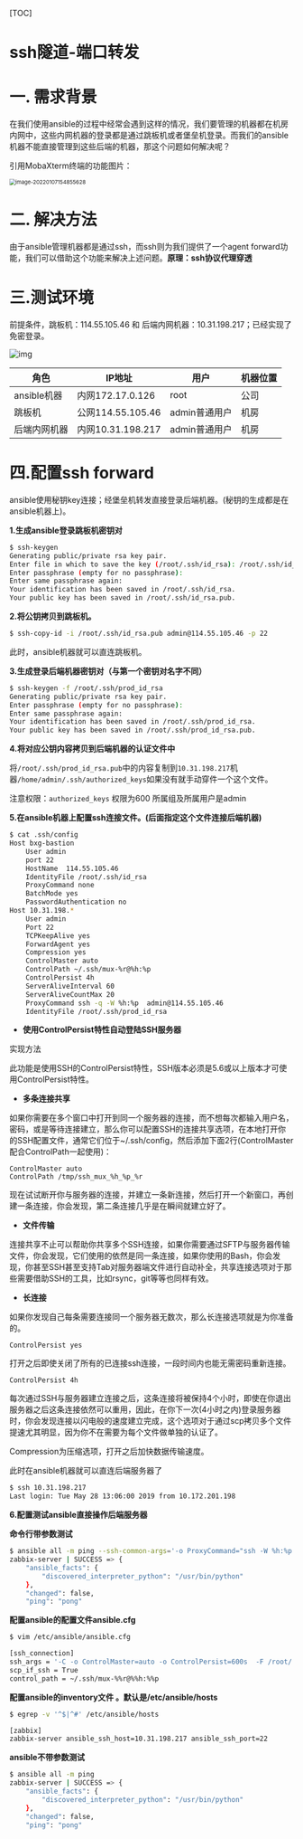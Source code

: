 [TOC]



# ssh隧道-端口转发

# 一. 需求背景

在我们使用ansible的过程中经常会遇到这样的情况，我们要管理的机器都在机房内网中，这些内网机器的登录都是通过跳板机或者堡垒机登录。而我们的ansible机器不能直接管理到这些后端的机器，那这个问题如何解决呢？

引用MobaXterm终端的功能图片：

<img src="assets/image-20220107154855628.png" alt="image-20220107154855628" style="zoom: 67%;" />



# 二. 解决方法

由于ansible管理机器都是通过ssh，而ssh则为我们提供了一个agent forward功能，我们可以借助这个功能来解决上述问题。**原理：ssh协议代理穿透**



# 三.测试环境

前提条件，跳板机：114.55.105.46 和 后端内网机器：10.31.198.217；已经实现了免密登录。

 ![img](assets/8`6[CBWD_FAPU1LUTPEA534.png) 

| 角色         | IP地址            | 用户          | 机器位置 |
| ------------ | ----------------- | ------------- | -------- |
| ansible机器  | 内网172.17.0.126  | root          | 公司     |
| 跳板机       | 公网114.55.105.46 | admin普通用户 | 机房     |
| 后端内网机器 | 内网10.31.198.217 | admin普通用户 | 机房     |



# 四.配置ssh forward

ansible使用秘钥key连接；经堡垒机转发直接登录后端机器。(秘钥的生成都是在ansible机器上)。

**1.生成ansible登录跳板机密钥对**

```bash
$ ssh-keygen 
Generating public/private rsa key pair. 
Enter file in which to save the key (/root/.ssh/id_rsa): /root/.ssh/id_rsa 
Enter passphrase (empty for no passphrase): 
Enter same passphrase again: 
Your identification has been saved in /root/.ssh/id_rsa. 
Your public key has been saved in /root/.ssh/id_rsa.pub.
```

**2.将公钥拷贝到跳板机。**

```bash
$ ssh-copy-id -i /root/.ssh/id_rsa.pub admin@114.55.105.46 -p 22
```

此时，ansible机器就可以直连跳板机。

**3.生成登录后端机器密钥对（与第一个密钥对名字不同）**

```bash
$ ssh-keygen -f /root/.ssh/prod_id_rsa 
Generating public/private rsa key pair.
Enter passphrase (empty for no passphrase):
Enter same passphrase again:
Your identification has been saved in /root/.ssh/prod_id_rsa.
Your public key has been saved in /root/.ssh/prod_id_rsa.pub.
```

**4.将对应公钥内容拷贝到后端机器的认证文件中**

将`/root/.ssh/prod_id_rsa.pub`中的内容复制到`10.31.198.217`机器`/home/admin/.ssh/authorized_keys`如果没有就手动穿件一个这个文件。

注意权限：`authorized_keys` 权限为600 所属组及所属用户是admin

**5.在ansible机器上配置ssh连接文件。(后面指定这个文件连接后端机器)**

```bash
$ cat .ssh/config
Host bxg-bastion
    User admin
    port 22
    HostName  114.55.105.46
    IdentityFile /root/.ssh/id_rsa
    ProxyCommand none
    BatchMode yes
    PasswordAuthentication no
Host 10.31.198.*
    User admin
    Port 22
    TCPKeepAlive yes
    ForwardAgent yes
    Compression yes
    ControlMaster auto
    ControlPath ~/.ssh/mux-%r@%h:%p
    ControlPersist 4h
    ServerAliveInterval 60
    ServerAliveCountMax 20
    ProxyCommand ssh -q -W %h:%p  admin@114.55.105.46
    IdentityFile /root/.ssh/prod_id_rsa
```

- **使用ControlPersist特性自动登陆SSH服务器**

实现方法

此功能是使用SSH的ControlPersist特性，SSH版本必须是5.6或以上版本才可使用ControlPersist特性。

- **多条连接共享**

如果你需要在多个窗口中打开到同一个服务器的连接，而不想每次都输入用户名，密码，或是等待连接建立，那么你可以配置SSH的连接共享选项，在本地打开你的SSH配置文件，通常它们位于~/.ssh/config，然后添加下面2行(ControlMaster配合ControlPath一起使用)：

```
ControlMaster auto
ControlPath /tmp/ssh_mux_%h_%p_%r
```

现在试试断开你与服务器的连接，并建立一条新连接，然后打开一个新窗口，再创建一条连接，你会发现，第二条连接几乎是在瞬间就建立好了。

- **文件传输**

连接共享不止可以帮助你共享多个SSH连接，如果你需要通过SFTP与服务器传输文件，你会发现，它们使用的依然是同一条连接，如果你使用的Bash，你会发现，你甚至SSH甚至支持Tab对服务器端文件进行自动补全，共享连接选项对于那些需要借助SSH的工具，比如rsync，git等等也同样有效。

- **长连接**

如果你发现自己每条需要连接同一个服务器无数次，那么长连接选项就是为你准备的。

```
ControlPersist yes 
```

打开之后即使关闭了所有的已连接ssh连接，一段时间内也能无需密码重新连接。

```
ControlPersist 4h 
```

每次通过SSH与服务器建立连接之后，这条连接将被保持4个小时，即使在你退出服务器之后这条连接依然可以重用，因此，在你下一次(4小时之内)登录服务器时，你会发现连接以闪电般的速度建立完成，这个选项对于通过scp拷贝多个文件提速尤其明显，因为你不在需要为每个文件做单独的认证了。

Compression为压缩选项，打开之后加快数据传输速度。

此时在ansible机器就可以直连后端服务器了

```bash
$ ssh 10.31.198.217
Last login: Tue May 28 13:06:00 2019 from 10.172.201.198
```

**6.配置测试ansible直接操作后端服务器**

**命令行带参数测试**

```bash
$ ansible all -m ping --ssh-common-args='-o ProxyCommand="ssh -W %h:%p -q admin@114.55.105.46"'
zabbix-server | SUCCESS => {
    "ansible_facts": {
        "discovered_interpreter_python": "/usr/bin/python"
    },
    "changed": false,
    "ping": "pong"
```

**配置ansible的配置文件ansible.cfg**

```bash
$ vim /etc/ansible/ansible.cfg

[ssh_connection]
ssh_args = '-C -o ControlMaster=auto -o ControlPersist=600s  -F /root/.ssh/config -q'
scp_if_ssh = True
control_path = ~/.ssh/mux-%%r@%%h:%%p
```

**配置ansible的inventory文件 。默认是/etc/ansible/hosts**

```bash
$ egrep -v '^$|^#' /etc/ansible/hosts

[zabbix]
zabbix-server ansible_ssh_host=10.31.198.217 ansible_ssh_port=22
```

**ansible不带参数测试**

```bash
$ ansible all -m ping
zabbix-server | SUCCESS => {
    "ansible_facts": {
        "discovered_interpreter_python": "/usr/bin/python"
    },
    "changed": false,
    "ping": "pong"
```


